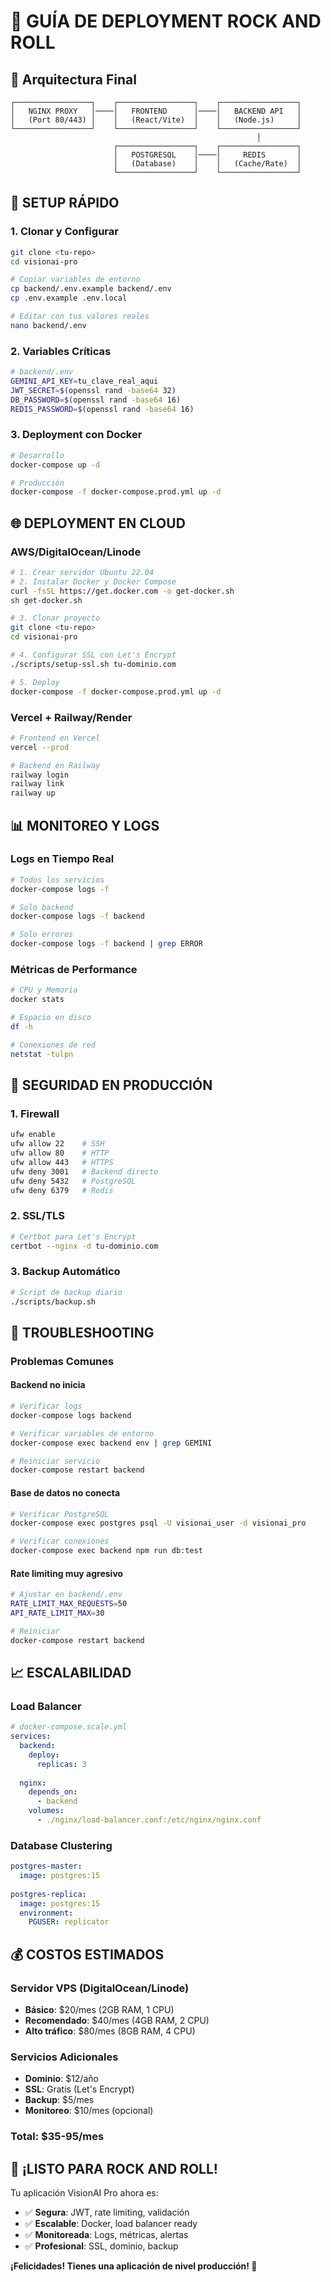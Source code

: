 # 🚀 GUÍA DE DEPLOYMENT ROCK AND ROLL

## 🎯 Arquitectura Final

```
┌─────────────────┐    ┌─────────────────┐    ┌─────────────────┐
│   NGINX PROXY   │────│   FRONTEND      │────│   BACKEND API   │
│   (Port 80/443) │    │   (React/Vite)  │    │   (Node.js)     │
└─────────────────┘    └─────────────────┘    └─────────────────┘
                                                       │
                       ┌─────────────────┐    ┌─────────────────┐
                       │   POSTGRESQL    │────│     REDIS       │
                       │   (Database)    │    │   (Cache/Rate)  │
                       └─────────────────┘    └─────────────────┘
```

## 🔧 SETUP RÁPIDO

### 1. Clonar y Configurar
```bash
git clone <tu-repo>
cd visionai-pro

# Copiar variables de entorno
cp backend/.env.example backend/.env
cp .env.example .env.local

# Editar con tus valores reales
nano backend/.env
```

### 2. Variables Críticas
```bash
# backend/.env
GEMINI_API_KEY=tu_clave_real_aqui
JWT_SECRET=$(openssl rand -base64 32)
DB_PASSWORD=$(openssl rand -base64 16)
REDIS_PASSWORD=$(openssl rand -base64 16)
```

### 3. Deployment con Docker
```bash
# Desarrollo
docker-compose up -d

# Producción
docker-compose -f docker-compose.prod.yml up -d
```

## 🌐 DEPLOYMENT EN CLOUD

### AWS/DigitalOcean/Linode
```bash
# 1. Crear servidor Ubuntu 22.04
# 2. Instalar Docker y Docker Compose
curl -fsSL https://get.docker.com -o get-docker.sh
sh get-docker.sh

# 3. Clonar proyecto
git clone <tu-repo>
cd visionai-pro

# 4. Configurar SSL con Let's Encrypt
./scripts/setup-ssl.sh tu-dominio.com

# 5. Deploy
docker-compose -f docker-compose.prod.yml up -d
```

### Vercel + Railway/Render
```bash
# Frontend en Vercel
vercel --prod

# Backend en Railway
railway login
railway link
railway up
```

## 📊 MONITOREO Y LOGS

### Logs en Tiempo Real
```bash
# Todos los servicios
docker-compose logs -f

# Solo backend
docker-compose logs -f backend

# Solo errores
docker-compose logs -f backend | grep ERROR
```

### Métricas de Performance
```bash
# CPU y Memoria
docker stats

# Espacio en disco
df -h

# Conexiones de red
netstat -tulpn
```

## 🔐 SEGURIDAD EN PRODUCCIÓN

### 1. Firewall
```bash
ufw enable
ufw allow 22    # SSH
ufw allow 80    # HTTP
ufw allow 443   # HTTPS
ufw deny 3001   # Backend directo
ufw deny 5432   # PostgreSQL
ufw deny 6379   # Redis
```

### 2. SSL/TLS
```bash
# Certbot para Let's Encrypt
certbot --nginx -d tu-dominio.com
```

### 3. Backup Automático
```bash
# Script de backup diario
./scripts/backup.sh
```

## 🚨 TROUBLESHOOTING

### Problemas Comunes

#### Backend no inicia
```bash
# Verificar logs
docker-compose logs backend

# Verificar variables de entorno
docker-compose exec backend env | grep GEMINI

# Reiniciar servicio
docker-compose restart backend
```

#### Base de datos no conecta
```bash
# Verificar PostgreSQL
docker-compose exec postgres psql -U visionai_user -d visionai_pro

# Verificar conexiones
docker-compose exec backend npm run db:test
```

#### Rate limiting muy agresivo
```bash
# Ajustar en backend/.env
RATE_LIMIT_MAX_REQUESTS=50
API_RATE_LIMIT_MAX=30

# Reiniciar
docker-compose restart backend
```

## 📈 ESCALABILIDAD

### Load Balancer
```yaml
# docker-compose.scale.yml
services:
  backend:
    deploy:
      replicas: 3
  
  nginx:
    depends_on:
      - backend
    volumes:
      - ./nginx/load-balancer.conf:/etc/nginx/nginx.conf
```

### Database Clustering
```yaml
postgres-master:
  image: postgres:15
  
postgres-replica:
  image: postgres:15
  environment:
    PGUSER: replicator
```

## 💰 COSTOS ESTIMADOS

### Servidor VPS (DigitalOcean/Linode)
- **Básico**: $20/mes (2GB RAM, 1 CPU)
- **Recomendado**: $40/mes (4GB RAM, 2 CPU)
- **Alto tráfico**: $80/mes (8GB RAM, 4 CPU)

### Servicios Adicionales
- **Dominio**: $12/año
- **SSL**: Gratis (Let's Encrypt)
- **Backup**: $5/mes
- **Monitoreo**: $10/mes (opcional)

### Total: $35-95/mes

## 🎉 ¡LISTO PARA ROCK AND ROLL!

Tu aplicación VisionAI Pro ahora es:
- ✅ **Segura**: JWT, rate limiting, validación
- ✅ **Escalable**: Docker, load balancer ready
- ✅ **Monitoreada**: Logs, métricas, alertas
- ✅ **Profesional**: SSL, dominio, backup

**¡Felicidades! Tienes una aplicación de nivel producción! 🚀**